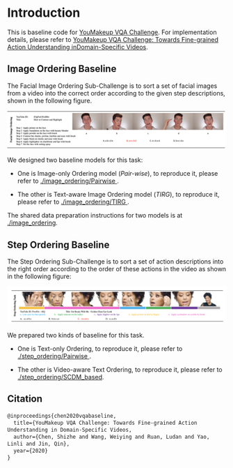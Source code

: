 # Introduction

This is baseline code for [YouMakeup VQA Challenge](https://languageandvision.github.io/youmakeup_vqa/index.html). 
For implementation details, please refer to [YouMakeup VQA Challenge: Towards Fine-grained Action Understanding inDomain-Specific Videos](http://note.youdao.com/).

## Image Ordering Baseline

The Facial Image Ordering Sub-Challenge is to sort a set of facial images from
a video into the correct order according to the given step descriptions, shown in the following figure.

<div style="align: center">
<img src="./pics/image_ordering.png" >
</div>

We designed two baseline models for this task:

- One is Image-only Ordering model (*Pair-wise*), to reproduce it, please refer to [./image_ordering/Pairwise ](https://github.com/AIM3-RUC/Youmakeup_Baseline/tree/master/image_ordering/Pairwise).

- The other is Text-aware Image Ordering model (*TIRG*), to reproduce it, please refer to [./image_ordering/TIRG ](https://github.com/AIM3-RUC/Youmakeup_Baseline/tree/master/image_ordering/TIRG).


The shared data preparation instructions for two models is at [./image_ordering](https://github.com/AIM3-RUC/Youmakeup_Baseline/tree/master/image_ordering).

## Step Ordering Baseline
The Step Ordering Sub-Challenge is to sort a set of action descriptions into the right order according to the order of these actions in the video as shown in the following figure:

<div style="align: center">
<img src="./pics/step_ordering.png" >
</div>

We prepared two kinds of baseline for this task. 

- One is Text-only Ordering, to reproduce it, please refer to [./step_ordering/Pairwise ](https://github.com/AIM3-RUC/Youmakeup_Baseline/tree/master/step_ordering/Pairwise).

- The other is Video-aware Text Ordering, to reproduce it, please refer to [./step_ordering/SCDM_based](https://github.com/AIM3-RUC/Youmakeup_Baseline/tree/master/step_ordering/SCDM_based).


## Citation

```
@inproceedings{chen2020vqabaseline,
  title={YouMakeup VQA Challenge: Towards Fine-grained Action Understanding in Domain-Specific Videos,
  author={Chen, Shizhe and Wang, Weiying and Ruan, Ludan and Yao, Linli and Jin, Qin},
  year={2020}
}
```
